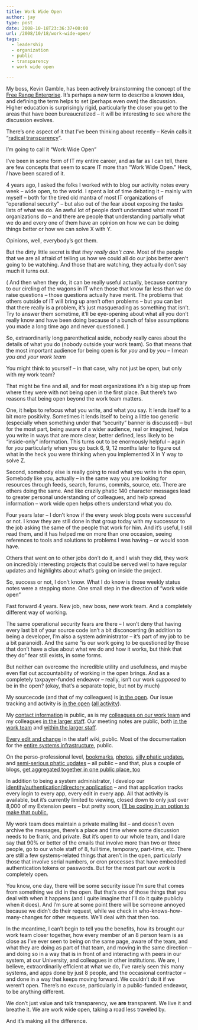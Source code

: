 ```yaml
---
title: Work Wide Open
author: jay
type: post
date: 2008-10-18T23:36:37+00:00
url: /2008/10/18/work-wide-open/
tags:
  - leadership
  - organization
  - public
  - transparency
  - work wide open

---
```

My boss, Kevin Gamble, has been actively brainstorming the concept of the [Free Range Enterprise][1]. It’s perhaps a new term to describe a known idea, and defining the term helps to set (perhaps even own) the discussion. Higher education is surprisingly rigid, particularly the closer you get to the areas that have been bureaucratized &#8211; it will be interesting to see where the discussion evolves.

There’s one aspect of it that I’ve been thinking about recently &#8211; Kevin calls it “[radical transparency][2]”.

I’m going to call it “Work Wide Open”

I’ve been in some form of IT my entire career, and as far as I can tell, there are few concepts that seem to scare IT more than “Work Wide Open.” Heck, _I_ have been scared of it.

4 years ago, I asked the folks I worked with to blog our activity notes every week &#8211; wide open, to the world. I spent a lot of time debating it &#8211; mainly with myself &#8211; both for the tired old mantra of most IT organizations of “operational security” &#8211; but also out of the fear about exposing the tasks lists of what we do. An awful lot of people don’t understand what most IT organizations do &#8211; and there are people that understanding partially what we do and every one of them have an opinion on how we can be doing things better or how we can solve X with Y.

Opinions, well, everybody’s got them.

But the dirty little secret is that _they really don’t care_. Most of the people that we are all afraid of telling us how we could all do our jobs better aren’t going to be watching. And those that are watching, they actually don’t say much it turns out.

( And then when they do, it can be really useful actually, because contrary to our circling of the wagons in IT when those that know far less than we do raise questions &#8211; those questions actually have merit. The problems that others outside of IT will bring up aren’t often problems &#8211; but you can bet that there really is a problem, it’s just masquerading as something that isn’t. Try to answer them sometime, it’ll be eye-opening about what all you don’t really know and have been doing because of a bunch of false assumptions you made a long time ago and never questioned. )

So, extraordinarily long parenthetical aside, nobody really cares about the details of what you do (nobody outside your work team). So that means that the most important audience for being open is for _you_ and by _you_ &#8211; I mean _you and your work team_

You might think to yourself &#8211; in that case, why not just be open, but only with my work team?

That might be fine and all, and for most organizations it’s a big step up from where they were with not being open in the first place. But there’s two reasons that being open beyond the work team matters.

One, it helps to refocus what you write, and what you say. It lends itself to a bit more positivity. Sometimes it lends itself to being a little too generic (especially when something under that “security” banner is discussed) &#8211; but for the most part, being aware of a wider audience, real or imagined, helps you write in ways that are more clear, better defined, less likely to be “inside-only” information. This turns out to be enormously helpful &#8211; again for _you_ particularly when you go back 6, 9, 12 months later to figure out what in the heck you were thinking when you implemented X in Y way to solve Z.

Second, somebody else is really going to read what you write in the open, Somebody like you, actually &#8211; in the same way you are looking for resources through feeds, search, forums, commits, source, etc. There are others doing the same. And like crazily phatic 140 character messages lead to greater personal understanding of colleagues, and help spread information &#8211; work wide open helps others understand what you do.

Four years later &#8211; I don’t know if the every week blog posts were successful or not. I know they are still done in that group today with my successor to the job asking the same of the people that work for him. And it’s useful, I still read them, and it has helped me on more than one occasion, seeing references to tools and solutions to problems I was having &#8211; or would soon have.

Others that went on to other jobs don’t do it, and I wish they did, they work on incredibly interesting projects that could be served well to have regular updates and highlights about what’s going on inside the project.

So, success or not, I don’t know. What I do know is those weekly status notes were a stepping stone. One small step in the direction of “work wide open”

Fast forward 4 years. New job, new boss, new work team. And a completely different way of working.

The same operational security fears are there &#8211; I won’t deny that having every last bit of your source code isn’t a bit disconcerting (in addition to being a developer, I’m also a system administrator &#8211; it’s part of my job to be a bit paranoid). And the same “is our work going to be questioned by those that don’t have a clue about what we do and how it works, but think that they do” fear still exists, in some forms.

But neither can overcome the incredible utility and usefulness, and maybe even flat out accountability of working in the open brings. And as a completely taxpayer-funded endeavor &#8211; really, isn’t our work _supposed_ to be in the open? (okay, that’s a separate topic, but not by much)

My sourcecode (and that of my colleagues) is [in the open][3]. Our issue tracking and activity is [in the open][4] ([all activity][5]).

My [contact information][6] is public, as is my [colleagues on our work team][7] and my colleagues [in the larger staff][8]. Our meeting notes are public, both [in the work team][9] and [within the larger staff][10].

[Every edit and change][11] in the staff wiki, public. Most of the documentation for the [entire systems infrastructure][12], public.

On the perso-professional level, [bookmarks][13], [photos][14], [silly phatic updates][15], and [semi-serious phatic updates][16] &#8211; all public &#8211; and that, plus a couple of blogs, [get aggregated together in one public place, too][17]

In addition to being a system administrator, I develop our [identity/authentication/directory application][18] &#8211; and that application tracks every login to every app, every edit in every app. All that activity is available, but it’s currently limited to viewing, closed down to only just over 8,000 of my Extension peers &#8211; but pretty soon, [I’ll be coding in an option to make that public.][19]

My work team does maintain a private mailing list &#8211; and doesn’t even archive the messages, there’s a place and time where some discussion needs to be frank, and private. But it’s open to our whole team, and I dare say that 90% or better of the emails that involve more than two or three people, go to our whole staff of 8, full time, temporary, part-time, etc. There are still a few systems-related things that aren’t in the open, particularly those that involve serial numbers, or cron processes that have embedded authentication tokens or passwords. But for the most part our _work_ is completely open.

You know, one day, there will be some security issue I’m sure that comes from something we did in the open. But that’s one of those things that you deal with when it happens (and I quite imagine that I’ll do it quite publicly when it does). And I’m sure at some point there will be someone annoyed because we didn’t do their request, while we check in who-knows-how-many-changes for other requests. We’ll deal with that then too.

In the meantime, I can’t begin to tell you the benefits, how its brought our work team closer together, how every member of an 8 person team is as close as I’ve ever seen to being on the same page, aware of the team, and what they are doing as part of that team, and moving in the same direction &#8211; and doing so in a way that is in front of and interacting with peers in our system, at our University, and colleagues in other institutions. We are, I believe, extraordinarily efficient at what we do, I’ve rarely seen this many systems, and apps done by just 8 people, and the occasional contractor &#8211; and done in a way that keeps moving forward. We couldn’t do it if we weren’t open. There’s no excuse, particularly in a public-funded endeavor, to be anything different.

We don’t just value and talk transparency, we **are** transparent. We live it and breathe it. We are work wide open, taking a road less traveled by.

And it’s making all the difference.

 [1]: http://blog.k1v1n.com/2008/10/defining-freerange-enterprise.html
 [2]: http://en.wikipedia.org/wiki/Radical_transparency
 [3]: https://sourcecode.extension.org/
 [4]: http://justcode.extension.org/projects
 [5]: http://justcode.extension.org/projects/activity
 [6]: http://about.extension.org/wiki/Jason_Young
 [7]: http://about.extension.org/wiki/Engineering_and_Information_Technology
 [8]: http://about.extension.org/wiki/Staff
 [9]: http://about.extension.org/wiki/eXtension_Engineering_Staff_Meetings
 [10]: http://about.extension.org/wiki/eXtension_Staff_Meetings
 [11]: http://about.extension.org/wiki/Special:Contributions/Jayoung
 [12]: http://systems.extension.org/docs/Main_Page
 [13]: http://delicious.com/jasonadamyoung
 [14]: http://flickr.com/photos/rambleon
 [15]: http://twitter.com/jasonadamyoung
 [16]: http://twitter.com/extensionorgsys
 [17]: http://friendfeed.com/jasonadamyoung
 [18]: http://justcode.extension.org/projects/show/identity
 [19]: http://justcode.extension.org/issues/show/318